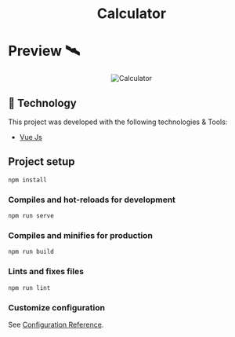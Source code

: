 <p>
  <h1 align="center">Calculator</h1>
</p>

# Preview 🛰

<p align="center">
  <img alt="Calculator" src=https://media.giphy.com/media/hGWDGkpFhr6tHN077E/giphy.gif>
</p>

## 🚀 Technology

This project was developed with the following technologies & Tools:

- [Vue Js](https://vuejs.org/)

## Project setup
```
npm install
```

### Compiles and hot-reloads for development
```
npm run serve
```

### Compiles and minifies for production
```
npm run build
```

### Lints and fixes files
```
npm run lint
```

### Customize configuration
See [Configuration Reference](https://cli.vuejs.org/config/).
